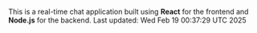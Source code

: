This is a real-time chat application built using **React** for the frontend and **Node.js** for the backend.
Last updated: Wed Feb 19 00:37:29 UTC 2025
